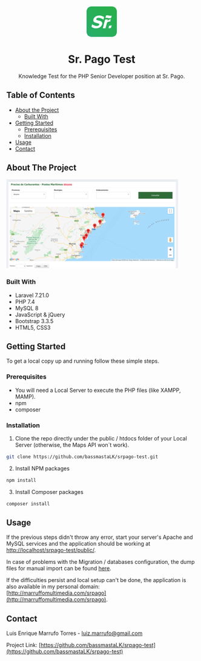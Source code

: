 <!-- PROJECT LOGO -->
<br />
<p align="center">
  <a href="https://github.com/bassmastaLK/srpago-test">
    <img src="https://github.com/bassmastaLK/srpago-test/blob/master/public/img/favicon.png" alt="Logo" width="80" height="80">
  </a>

  <h1 align="center">Sr. Pago Test</h1>

  <p align="center">
    Knowledge Test for the PHP Senior Developer position at Sr. Pago.
  </p>
</p>



<!-- TABLE OF CONTENTS -->
## Table of Contents

* [About the Project](#about-the-project)
  * [Built With](#built-with)
* [Getting Started](#getting-started)
  * [Prerequisites](#prerequisites)
  * [Installation](#installation)
* [Usage](#usage)
* [Contact](#contact)



<!-- ABOUT THE PROJECT -->
## About The Project

<img src="https://github.com/bassmastaLK/srpago-test/blob/master/public/img/srpago_ss.png" alt="Preview" width="90%" height="auto">


### Built With

* Laravel 7.21.0
* PHP 7.4
* MySQL 8
* JavaScript & jQuery
* Bootstrap 3.3.5
* HTML5, CSS3



<!-- GETTING STARTED -->
## Getting Started

To get a local copy up and running follow these simple steps.

### Prerequisites

* You will need a Local Server to execute the PHP files (like XAMPP, MAMP).
* npm
* composer

### Installation
 
1. Clone the repo directly under the public / htdocs folder of your Local Server (otherwise, the Maps API won´t work).
```sh
git clone https://github.com/bassmastaLK/srpago-test.git
```
2. Install NPM packages
```sh
npm install
```
3. Install Composer packages
```sh
composer install
```



<!-- USAGE EXAMPLES -->
## Usage

If the previous steps didn't throw any error, start your server's Apache and MySQL services and the application should be working at [http://localhost/srpago-test/public/](http://localhost/srpago-test/public/).

In case of problems with the Migration / databases configuration, the dump files for manual import can be found [here](https://github.com/bassmastaLK/srpago-test/blob/master/public/db).

If the difficulties persist and local setup can't be done, the application is also available in my personal domain: [http://marruffomultimedia.com/srpago](http://marruffomultimedia.com/srpago).


<!-- CONTACT -->
## Contact

Luis Enrique Marrufo Torres - luiz.marrufo@gmail.com

Project Link: [https://github.com/bassmastaLK/srpago-test](https://github.com/bassmastaLK/srpago-test)
